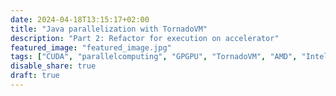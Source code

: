 ```yaml
---
date: 2024-04-18T13:15:17+02:00
title: "Java parallelization with TornadoVM"
description: "Part 2: Refactor for execution on accelerator"
featured_image: "featured_image.jpg"
tags: ["CUDA", "parallelcomputing", "GPGPU", "TornadoVM", "AMD", "Intel", "NVIDIA"]
disable_share: true
draft: true
---
```


